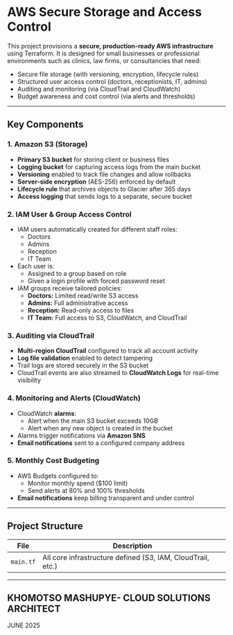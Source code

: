 # AWS Secure Storage and Access Control

This project provisions a **secure, production-ready AWS infrastructure** using Terraform. It is designed for small businesses or professional environments such as clinics, law firms, or consultancies that need:

- Secure file storage (with versioning, encryption, lifecycle rules)
- Structured user access control (doctors, receptionists, IT, admins)
- Auditing and monitoring (via CloudTrail and CloudWatch)
- Budget awareness and cost control (via alerts and thresholds)

---

##  Key Components

### 1. **Amazon S3 (Storage)**
- **Primary S3 bucket** for storing client or business files
- **Logging bucket** for capturing access logs from the main bucket
- **Versioning** enabled to track file changes and allow rollbacks
- **Server-side encryption** (AES-256) enforced by default
- **Lifecycle rule** that archives objects to Glacier after 365 days
- **Access logging** that sends logs to a separate, secure bucket

### 2.  **IAM User & Group Access Control**
- IAM users automatically created for different staff roles:
  - Doctors
  - Admins
  - Reception
  - IT Team
- Each user is:
  - Assigned to a group based on role
  - Given a login profile with forced password reset
- IAM groups receive tailored policies:
  - **Doctors:** Limited read/write S3 access
  - **Admins:** Full administrative access
  - **Reception:** Read-only access to files
  - **IT Team:** Full access to S3, CloudWatch, and CloudTrail

### 3.  **Auditing via CloudTrail**
- **Multi-region CloudTrail** configured to track all account activity
- **Log file validation** enabled to detect tampering
- Trail logs are stored securely in the S3 bucket
- CloudTrail events are also streamed to **CloudWatch Logs** for real-time visibility

### 4. **Monitoring and Alerts (CloudWatch)**
- CloudWatch **alarms**:
  - Alert when the main S3 bucket exceeds 10GB
  - Alert when any new object is created in the bucket
- Alarms trigger notifications via **Amazon SNS**
- **Email notifications** sent to a configured company address

### 5.  **Monthly Cost Budgeting**
- AWS Budgets configured to:
  - Monitor monthly spend ($100 limit)
  - Send alerts at 80% and 100% thresholds
- **Email notifications** keep billing transparent and under control

---

##  Project Structure

| File          | Description                                                   |
|---------------|---------------------------------------------------------------|
| `main.tf`     | All core infrastructure defined (S3, IAM, CloudTrail, etc.)   |


---

## KHOMOTSO MASHUPYE- CLOUD SOLUTIONS ARCHITECT
JUNE 2025

